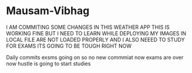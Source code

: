 # Mausam-Vibhag

I AM COMMITING SOME CHANGES IN THIS WEATHER APP 
THIS IS WORKING FINE BUT I NEED TO LEARN WHILE DEPLOYING MY IMAGES IN LOCAL FILE ARE NOT LOADED PROPERLY
AND I ALSO NEEED TO STUDY FOR EXAMS ITS GOING TO BE TOUGH RIGHT NOW



Daily commits
exsms going on so no new commmiat
now exams are over
now hustle is going to start
studies
